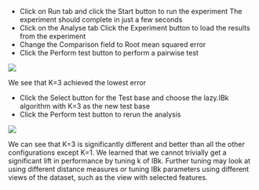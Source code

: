 
- Click on Run tab and click the Start button to run the experiment The experiment
should complete in just a few seconds
- Click on the Analyse tab Click the Experiment button to load the results from the
experiment
- Change the Comparison field to Root mean squared error
- Click the Perform test button to perform a pairwise test

![](https://github.com/fenago/katacoda-scenarios/raw/master/machine-learning-mastery-weka/machine-learning-mastery-weka-chapter-25/steps/images/25.3.png)

We see that K=3 achieved the lowest error
- Click the Select button for the Test base and choose the lazy.IBk algorithm with K=3
as the new test base
- Click the Perform test button to rerun the analysis

![](https://github.com/fenago/katacoda-scenarios/raw/master/machine-learning-mastery-weka/machine-learning-mastery-weka-chapter-25/steps/images/25.4.png)

We can see that K=3 is significantly different and better than all the other configurations
except K=1. We learned that we cannot trivially get a significant lift in performance by tuning k
of IBk. Further tuning may look at using different distance measures or tuning IBk parameters
using different views of the dataset, such as the view with selected features.
